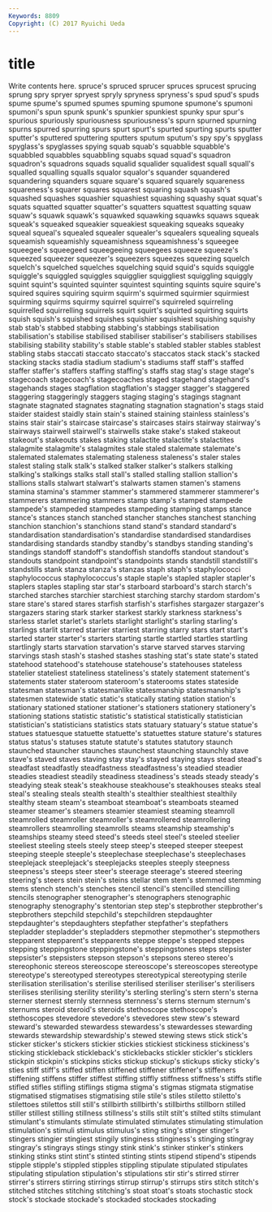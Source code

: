 ```yaml
---
Keywords: 8809 
Copyright: (C) 2017 Ryuichi Ueda
---
```


# title

Write contents here.
spruce's spruced sprucer spruces sprucest sprucing
sprung spry spryer spryest spryly spryness spryness's spud spud's spuds
spume spume's spumed spumes spuming spumone spumone's spumoni spumoni's spun
spunk spunk's spunkier spunkiest spunky spur spur's spurious spuriously spuriousness
spuriousness's spurn spurned spurning spurns spurred spurring spurs spurt spurt's
spurted spurting spurts sputter sputter's sputtered sputtering sputters sputum sputum's
spy spy's spyglass spyglass's spyglasses spying squab squab's squabble squabble's
squabbled squabbles squabbling squabs squad squad's squadron squadron's squadrons squads
squalid squalider squalidest squall squall's squalled squalling squalls squalor squalor's
squander squandered squandering squanders square square's squared squarely squareness squareness's
squarer squares squarest squaring squash squash's squashed squashes squashier squashiest
squashing squashy squat squat's squats squatted squatter squatter's squatters squattest
squatting squaw squaw's squawk squawk's squawked squawking squawks squaws squeak
squeak's squeaked squeakier squeakiest squeaking squeaks squeaky squeal squeal's squealed
squealer squealer's squealers squealing squeals squeamish squeamishly squeamishness squeamishness's squeegee
squeegee's squeegeed squeegeeing squeegees squeeze squeeze's squeezed squeezer squeezer's squeezers
squeezes squeezing squelch squelch's squelched squelches squelching squid squid's squids
squiggle squiggle's squiggled squiggles squigglier squiggliest squiggling squiggly squint squint's
squinted squinter squintest squinting squints squire squire's squired squires squiring
squirm squirm's squirmed squirmier squirmiest squirming squirms squirmy squirrel squirrel's
squirreled squirreling squirrelled squirrelling squirrels squirt squirt's squirted squirting squirts
squish squish's squished squishes squishier squishiest squishing squishy stab stab's
stabbed stabbing stabbing's stabbings stabilisation stabilisation's stabilise stabilised stabiliser stabiliser's
stabilisers stabilises stabilising stability stability's stable stable's stabled stabler stables
stablest stabling stabs staccati staccato staccato's staccatos stack stack's stacked
stacking stacks stadia stadium stadium's stadiums staff staff's staffed staffer
staffer's staffers staffing staffing's staffs stag stag's stage stage's stagecoach
stagecoach's stagecoaches staged stagehand stagehand's stagehands stages stagflation stagflation's stagger
stagger's staggered staggering staggeringly staggers staging staging's stagings stagnant stagnate
stagnated stagnates stagnating stagnation stagnation's stags staid staider staidest staidly
stain stain's stained staining stainless stainless's stains stair stair's staircase
staircase's staircases stairs stairway stairway's stairways stairwell stairwell's stairwells stake
stake's staked stakeout stakeout's stakeouts stakes staking stalactite stalactite's stalactites
stalagmite stalagmite's stalagmites stale staled stalemate stalemate's stalemated stalemates stalemating
staleness staleness's staler stales stalest staling stalk stalk's stalked stalker
stalker's stalkers stalking stalking's stalkings stalks stall stall's stalled stalling
stallion stallion's stallions stalls stalwart stalwart's stalwarts stamen stamen's stamens
stamina stamina's stammer stammer's stammered stammerer stammerer's stammerers stammering stammers
stamp stamp's stamped stampede stampede's stampeded stampedes stampeding stamping stamps
stance stance's stances stanch stanched stancher stanches stanchest stanching stanchion
stanchion's stanchions stand stand's standard standard's standardisation standardisation's standardise standardised
standardises standardising standards standby standby's standbys standing standing's standings standoff
standoff's standoffish standoffs standout standout's standouts standpoint standpoint's standpoints stands
standstill standstill's standstills stank stanza stanza's stanzas staph staph's staphylococci
staphylococcus staphylococcus's staple staple's stapled stapler stapler's staplers staples stapling
star star's starboard starboard's starch starch's starched starches starchier starchiest
starching starchy stardom stardom's stare stare's stared stares starfish starfish's
starfishes stargazer stargazer's stargazers staring stark starker starkest starkly starkness
starkness's starless starlet starlet's starlets starlight starlight's starling starling's starlings
starlit starred starrier starriest starring starry stars start start's started
starter starter's starters starting startle startled startles startling startlingly starts
starvation starvation's starve starved starves starving starvings stash stash's stashed
stashes stashing stat's state state's stated statehood statehood's statehouse statehouse's
statehouses stateless statelier stateliest stateliness stateliness's stately statement statement's statements
stater stateroom stateroom's staterooms states stateside statesman statesman's statesmanlike statesmanship
statesmanship's statesmen statewide static static's statically stating station station's stationary
stationed stationer stationer's stationers stationery stationery's stationing stations statistic statistic's
statistical statistically statistician statistician's statisticians statistics stats statuary statuary's statue
statue's statues statuesque statuette statuette's statuettes stature stature's statures status
status's statuses statute statute's statutes statutory staunch staunched stauncher staunches
staunchest staunching staunchly stave stave's staved staves staving stay stay's
stayed staying stays stead stead's steadfast steadfastly steadfastness steadfastness's steadied
steadier steadies steadiest steadily steadiness steadiness's steads steady steady's steadying
steak steak's steakhouse steakhouse's steakhouses steaks steal steal's stealing steals
stealth stealth's stealthier stealthiest stealthily stealthy steam steam's steamboat steamboat's
steamboats steamed steamer steamer's steamers steamier steamiest steaming steamroll steamrolled
steamroller steamroller's steamrollered steamrollering steamrollers steamrolling steamrolls steams steamship steamship's
steamships steamy steed steed's steeds steel steel's steeled steelier steeliest
steeling steels steely steep steep's steeped steeper steepest steeping steeple
steeple's steeplechase steeplechase's steeplechases steeplejack steeplejack's steeplejacks steeples steeply steepness
steepness's steeps steer steer's steerage steerage's steered steering steering's steers
stein stein's steins stellar stem stem's stemmed stemming stems stench
stench's stenches stencil stencil's stencilled stencilling stencils stenographer stenographer's stenographers
stenographic stenography stenography's stentorian step step's stepbrother stepbrother's stepbrothers stepchild
stepchild's stepchildren stepdaughter stepdaughter's stepdaughters stepfather stepfather's stepfathers stepladder stepladder's
stepladders stepmother stepmother's stepmothers stepparent stepparent's stepparents steppe steppe's stepped
steppes stepping steppingstone steppingstone's steppingstones steps stepsister stepsister's stepsisters stepson
stepson's stepsons stereo stereo's stereophonic stereos stereoscope stereoscope's stereoscopes stereotype
stereotype's stereotyped stereotypes stereotypical stereotyping sterile sterilisation sterilisation's sterilise sterilised
steriliser steriliser's sterilisers sterilises sterilising sterility sterility's sterling sterling's stern
stern's sterna sterner sternest sternly sternness sternness's sterns sternum sternum's
sternums steroid steroid's steroids stethoscope stethoscope's stethoscopes stevedore stevedore's stevedores
stew stew's steward steward's stewarded stewardess stewardess's stewardesses stewarding stewards
stewardship stewardship's stewed stewing stews stick stick's sticker sticker's stickers
stickier stickies stickiest stickiness stickiness's sticking stickleback stickleback's sticklebacks stickler
stickler's sticklers stickpin stickpin's stickpins sticks stickup stickup's stickups sticky
sticky's sties stiff stiff's stiffed stiffen stiffened stiffener stiffener's stiffeners
stiffening stiffens stiffer stiffest stiffing stiffly stiffness stiffness's stiffs stifle
stifled stifles stifling stiflings stigma stigma's stigmas stigmata stigmatise stigmatised
stigmatises stigmatising stile stile's stiles stiletto stiletto's stilettoes stilettos still
still's stillbirth stillbirth's stillbirths stillborn stilled stiller stillest stilling stillness
stillness's stills stilt stilt's stilted stilts stimulant stimulant's stimulants stimulate
stimulated stimulates stimulating stimulation stimulation's stimuli stimulus stimulus's sting sting's
stinger stinger's stingers stingier stingiest stingily stinginess stinginess's stinging stingray
stingray's stingrays stings stingy stink stink's stinker stinker's stinkers stinking
stinks stint stint's stinted stinting stints stipend stipend's stipends stipple
stipple's stippled stipples stippling stipulate stipulated stipulates stipulating stipulation stipulation's
stipulations stir stir's stirred stirrer stirrer's stirrers stirring stirrings stirrup
stirrup's stirrups stirs stitch stitch's stitched stitches stitching stitching's stoat
stoat's stoats stochastic stock stock's stockade stockade's stockaded stockades stockading
